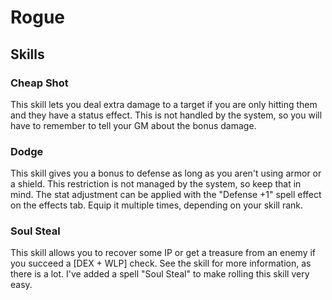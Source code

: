 # Rogue

## Skills

### Cheap Shot

This skill lets you deal extra damage to a target if you are only hitting them and they have a status effect. This is not handled by the system, so you will have to remember to tell your GM about the bonus damage.

### Dodge

This skill gives you a bonus to defense as long as you aren't using armor or a shield. This restriction is not managed by the system, so keep that in mind. The stat adjustment can be applied with the "Defense +1" spell effect on the effects tab. Equip it multiple times, depending on your skill rank.

### Soul Steal

This skill allows you to recover some IP or get a treasure from an enemy if you succeed a [DEX + WLP] check. See the skill for more information, as there is a lot. I've added a spell "Soul Steal" to make rolling this skill very easy.
